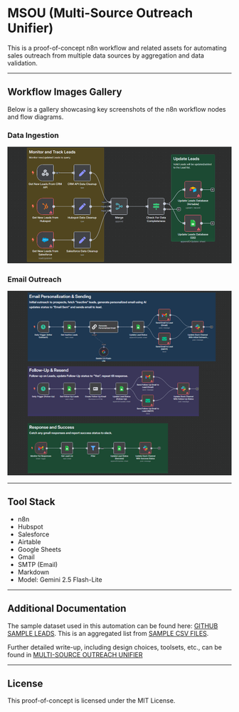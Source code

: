 # MSOU (Multi-Source Outreach Unifier)

This is a proof-of-concept n8n workflow and related assets for automating sales outreach from multiple data sources by aggregation and data validation.

---

## Workflow Images Gallery

Below is a gallery showcasing key screenshots of the n8n workflow nodes and flow diagrams.

### Data Ingestion

![Data Ingestion](./images/01_-_Data_Ingestion.png)

### Email Outreach

![Email Outreach](./images/02_-_Email_Outreach.png)

---

## Tool Stack

* n8n
* Hubspot
* Salesforce
* Airtable
* Google Sheets
* Gmail
* SMTP (Email)
* Markdown
* Model: Gemini 2.5 Flash-Lite

---

## Additional Documentation

The sample dataset used in this automation can be found here: [GITHUB SAMPLE LEADS](https://docs.google.com/spreadsheets/d/1Jj-JmLzVlNysVdX3du7nrXdkof1D4uT2ZvKMkf_RCv0/edit?gid=0#gid=0). This is an aggregated list from [SAMPLE CSV FILES](https://github.com/datablist/sample-csv-files).

Further detailed write-up, including design choices, toolsets, etc., can be found in [MULTI-SOURCE OUTREACH UNIFIER](https://docs.google.com/document/d/1E_TGf-VTY7wtICi2pGYG44vwWV-BgRZUwazndJaAYnk/)

---

## License

This proof-of-concept is licensed under the MIT License.

